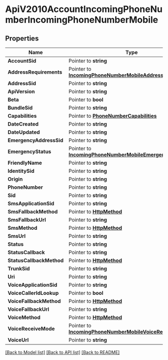 # ApiV2010AccountIncomingPhoneNumberIncomingPhoneNumberMobile

## Properties

Name | Type | Description | Notes
------------ | ------------- | ------------- | -------------
**AccountSid** | Pointer to **string** |  |
**AddressRequirements** | Pointer to [**IncomingPhoneNumberMobileAddressRequirement**](incoming_phone_number_mobile_address_requirement.md) |  |
**AddressSid** | Pointer to **string** |  |
**ApiVersion** | Pointer to **string** |  |
**Beta** | Pointer to **bool** |  |
**BundleSid** | Pointer to **string** |  |
**Capabilities** | Pointer to [**PhoneNumberCapabilities**](phone_number_capabilities.md) |  |
**DateCreated** | Pointer to **string** |  |
**DateUpdated** | Pointer to **string** |  |
**EmergencyAddressSid** | Pointer to **string** |  |
**EmergencyStatus** | Pointer to [**IncomingPhoneNumberMobileEmergencyStatus**](incoming_phone_number_mobile_emergency_status.md) |  |
**FriendlyName** | Pointer to **string** |  |
**IdentitySid** | Pointer to **string** |  |
**Origin** | Pointer to **string** |  |
**PhoneNumber** | Pointer to **string** |  |
**Sid** | Pointer to **string** |  |
**SmsApplicationSid** | Pointer to **string** |  |
**SmsFallbackMethod** | Pointer to [**HttpMethod**](http_method.md) |  |
**SmsFallbackUrl** | Pointer to **string** |  |
**SmsMethod** | Pointer to [**HttpMethod**](http_method.md) |  |
**SmsUrl** | Pointer to **string** |  |
**Status** | Pointer to **string** |  |
**StatusCallback** | Pointer to **string** |  |
**StatusCallbackMethod** | Pointer to [**HttpMethod**](http_method.md) |  |
**TrunkSid** | Pointer to **string** |  |
**Uri** | Pointer to **string** |  |
**VoiceApplicationSid** | Pointer to **string** |  |
**VoiceCallerIdLookup** | Pointer to **bool** |  |
**VoiceFallbackMethod** | Pointer to [**HttpMethod**](http_method.md) |  |
**VoiceFallbackUrl** | Pointer to **string** |  |
**VoiceMethod** | Pointer to [**HttpMethod**](http_method.md) |  |
**VoiceReceiveMode** | Pointer to [**IncomingPhoneNumberMobileVoiceReceiveMode**](incoming_phone_number_mobile_voice_receive_mode.md) |  |
**VoiceUrl** | Pointer to **string** |  |

[[Back to Model list]](../README.md#documentation-for-models) [[Back to API list]](../README.md#documentation-for-api-endpoints) [[Back to README]](../README.md)


